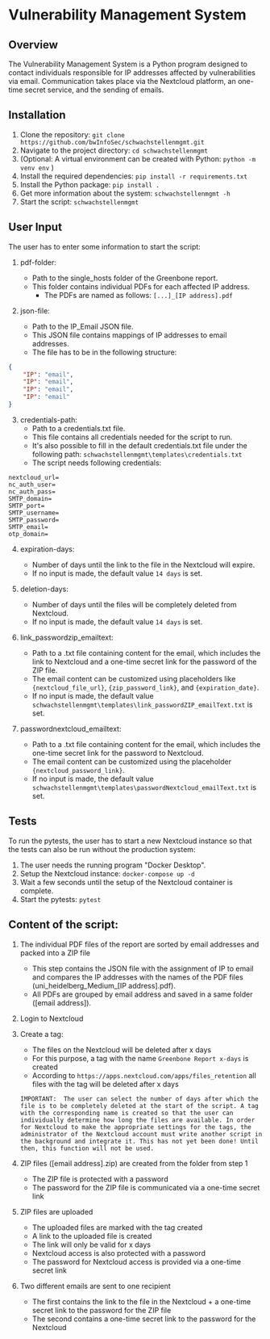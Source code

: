 # Vulnerability Management System

## Overview
The Vulnerability Management System is a Python program designed to contact individuals responsible for IP addresses affected by vulnerabilities via email. Communication takes place via the Nextcloud platform, an one-time secret service, and the sending of emails.

## Installation
1. Clone the repository: `git clone https://github.com/bwInfoSec/schwachstellenmgmt.git`
2. Navigate to the project directory: `cd schwachstellenmgmt`
3. (Optional: A virtual environment can be created with Python: `python -m venv env` )
4. Install the required dependencies: `pip install -r requirements.txt`
5. Install the Python package: `pip install .`
6. Get more information about the system: `schwachstellenmgmt -h`
7. Start the script: `schwachstellenmgmt`

## User Input
The user has to enter some information to start the script:

1.  pdf-folder:
    - Path to the single_hosts folder of the Greenbone report.
    - This folder contains individual PDFs for each affected IP address.
        - The PDFs are named as follows: `[...]_[IP address].pdf`

2.  json-file:
    - Path to the IP_Email JSON file.
    - This JSON file contains mappings of IP addresses to email addresses.
    - The file has to be in the following structure: 
  
```json
{
    "IP": "email",
    "IP": "email",
    "IP": "email",
    "IP": "email"
}
```
  
3.  credentials-path:
    - Path to a credentials.txt file.
    - This file contains all credentials needed for the script to run.
    - It's also possible to fill in the default credentials.txt file under the following path: `schwachstellenmgmt\templates\credentials.txt`
    - The script needs following credentials: 
```plaintext
nextcloud_url=
nc_auth_user=
nc_auth_pass=
SMTP_domain=
SMTP_port=
SMTP_username=
SMTP_password=
SMTP_email=
otp_domain=
```

4.  expiration-days:
    - Number of days until the link to the file in the Nextcloud will expire.
    - If no input is made, the default value `14 days` is set. 

5.  deletion-days:
    - Number of days until the files will be completely deleted from Nextcloud.
    - If no input is made, the default value `14 days` is set. 
    
6.  link_passwordzip_emailtext:
    - Path to a .txt file containing content for the email, which includes the link to Nextcloud and a one-time secret link for the password of the ZIP file.
    - The email content can be customized using placeholders like `{nextcloud_file_url}`, `{zip_password_link}`, and `{expiration_date}`.
    - If no input is made, the default value `schwachstellenmgmt\templates\link_passwordZIP_emailText.txt` is set.

7.  passwordnextcloud_emailtext:
    - Path to a .txt file containing content for the email, which includes the one-time secret link for the password to Nextcloud.
    - The email content can be customized using the placeholder `{nextcloud_password_link}`.
    - If no input is made, the default value `schwachstellenmgmt\templates\passwordNextcloud_emailText.txt` is set.

## Tests
To run the pytests, the user has to start a new Nextcloud instance so that the tests can also be run without the production system:
1.  The user needs the running program "Docker Desktop".
2.  Setup the Nextcloud instance: `docker-compose up -d`
3.  Wait a few seconds until the setup of the Nextcloud container is complete.
4.  Start the pytests: `pytest`

## Content of the script: 
1.  The individual PDF files of the report are sorted by email addresses and packed into a ZIP file
    - This step contains the JSON file with the assignment of IP to email and compares the IP addresses with the names of the PDF files (uni_heidelberg_Medium_[IP address].pdf).
    -  All PDFs are grouped by email address and saved in a same folder ([email address]).
      
2.  Login to Nextcloud
   
3.  Create a tag:
    - The files on the Nextcloud will be deleted after x days
    - For this purpose, a tag with the name `Greenbone Report x-days` is created
    - According to `https://apps.nextcloud.com/apps/files_retention` all files with the tag will be deleted after x days

    `IMPORTANT: 
    The user can select the number of days after which the file is to be completely deleted at the start of the script. A tag with the corresponding name is created so that the user can individually determine how long the files are available. In order for Nextcloud to make the appropriate settings for the tags, the administrator of the Nextcloud account must write another script in the background and integrate it. This has not yet been done! Until then, this function will not be used.`
    
4.  ZIP files ([email address].zip) are created from the folder from step 1
    - The ZIP file is protected with a password
    - The password for the ZIP file is communicated via a one-time secret link

5.  ZIP files are uploaded
    - The uploaded files are marked with the tag created
    - A link to the uploaded file is created 
    - The link will only be valid for x days
    - Nextcloud access is also protected with a password
    - The password for Nextcloud access is provided via a one-time secret link

6.  Two different emails are sent to one recipient
    - The first contains the link to the file in the Nextcloud + a one-time secret link to the password for the ZIP file
    - The second contains a one-time secret link to the password for the Nextcloud
